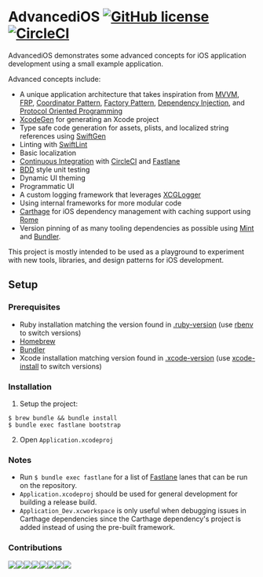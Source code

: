 # AdvancediOS [![GitHub license](https://img.shields.io/badge/license-MIT-lightgrey.svg)](https://raw.githubusercontent.com/n8chur/AdvancediOS/master/LICENSE.md) [![CircleCI](https://circleci.com/gh/n8chur/AdvancediOS/tree/master.svg?style=svg)](https://circleci.com/gh/n8chur/AdvancediOS/tree/master)

AdvancediOS demonstrates some advanced concepts for iOS application development using a small example application.

Advanced concepts include:
- A unique application architecture that takes inspiration from [MVVM](https://en.wikipedia.org/wiki/Model–view–viewmodel), [FRP](https://en.wikipedia.org/wiki/Functional_reactive_programming), [Coordinator Pattern](https://will.townsend.io/2016/an-ios-coordinator-pattern), [Factory Pattern](https://en.wikipedia.org/wiki/Factory_(object-oriented_programming)), [Dependency Injection](https://en.wikipedia.org/wiki/Dependency_injection), and [Protocol Oriented Programming](https://www.toptal.com/swift/introduction-protocol-oriented-programming-swift)
- [XcodeGen](https://www.github.com/yonaskolb/XcodeGen) for generating an Xcode project
- Type safe code generation for assets, plists, and localized string references using [SwiftGen](https://github.com/SwiftGen/SwiftGen)
- Linting with [SwiftLint](https://github.com/realm/SwiftLint)
- Basic localization
- [Continuous Integration](https://en.wikipedia.org/wiki/Continuous_integration) with [CircleCI](https://circleci.com) and [Fastlane](https://fastlane.tools)
- [BDD](https://en.wikipedia.org/wiki/Behavior-driven_development) style unit testing
- Dynamic UI theming
- Programmatic UI
- A custom logging framework that leverages [XCGLogger](https://github.com/DaveWoodCom/XCGLogger)
- Using internal frameworks for more modular code
- [Carthage](https://github.com/Carthage/Carthage) for iOS dependency management with caching support using [Rome](https://github.com/blender/Rome)
- Version pinning of as many tooling dependencies as possible using [Mint](https://github.com/yonaskolb/Mint) and [Bundler](https://bundler.io).

This project is mostly intended to be used as a playground to experiment with new tools, libraries, and design patterns for iOS development.

## Setup

### Prerequisites

- Ruby installation matching the version found in [.ruby-version](.ruby-version) (use [rbenv](https://github.com/rbenv/rbenv) to switch versions)
- [Homebrew](https://brew.sh)
- [Bundler](https://bundler.io)
- Xcode installation matching version found in [.xcode-version](.xcode-version) (use [xcode-install](https://github.com/KrauseFx/xcode-install) to switch versions)

### Installation

1. Setup the project:
```
$ brew bundle && bundle install
$ bundle exec fastlane bootstrap
```
2. Open `Application.xcodeproj`

### Notes

- Run `$ bundle exec fastlane` for a list of [Fastlane](https://fastlane.tools) lanes that can be run on the repository.
- `Application.xcodeproj` should be used for general development for building a release build.
- `Application_Dev.xcworkspace` is only useful when debugging issues in Carthage dependencies since the Carthage dependency's project is added instead of using the pre-built framework.

### Contributions

[![](https://sourcerer.io/fame/n8chur/n8chur/AdvancediOS/images/0)](https://sourcerer.io/fame/n8chur/n8chur/AdvancediOS/links/0)[![](https://sourcerer.io/fame/n8chur/n8chur/AdvancediOS/images/1)](https://sourcerer.io/fame/n8chur/n8chur/AdvancediOS/links/1)[![](https://sourcerer.io/fame/n8chur/n8chur/AdvancediOS/images/2)](https://sourcerer.io/fame/n8chur/n8chur/AdvancediOS/links/2)[![](https://sourcerer.io/fame/n8chur/n8chur/AdvancediOS/images/3)](https://sourcerer.io/fame/n8chur/n8chur/AdvancediOS/links/3)[![](https://sourcerer.io/fame/n8chur/n8chur/AdvancediOS/images/4)](https://sourcerer.io/fame/n8chur/n8chur/AdvancediOS/links/4)[![](https://sourcerer.io/fame/n8chur/n8chur/AdvancediOS/images/5)](https://sourcerer.io/fame/n8chur/n8chur/AdvancediOS/links/5)[![](https://sourcerer.io/fame/n8chur/n8chur/AdvancediOS/images/6)](https://sourcerer.io/fame/n8chur/n8chur/AdvancediOS/links/6)[![](https://sourcerer.io/fame/n8chur/n8chur/AdvancediOS/images/7)](https://sourcerer.io/fame/n8chur/n8chur/AdvancediOS/links/7)
